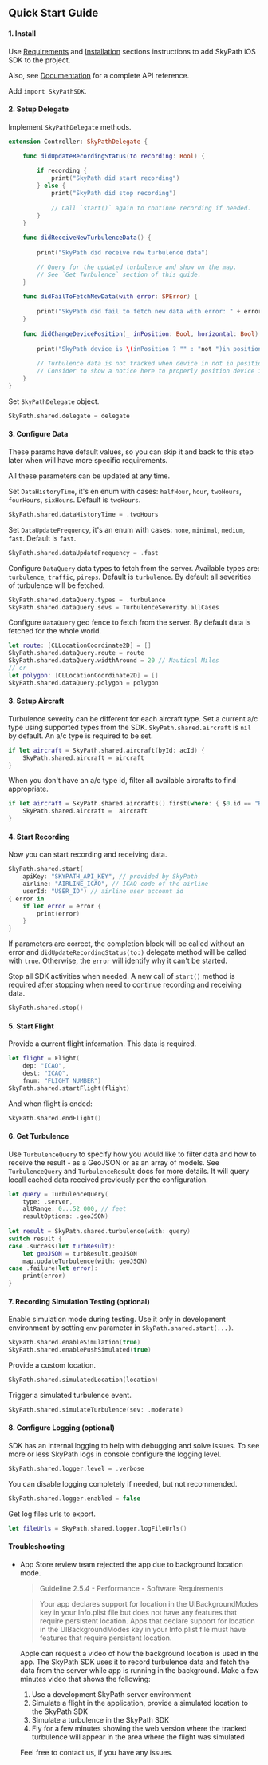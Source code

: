 ## Quick Start Guide

#### 1. Install

Use [Requirements](/README.md#requirements) and [Installation](/README.md#installation) sections instructions to add SkyPath iOS SDK to the project.

Also, see [Documentation](/README.md) for a complete API reference.

Add `import SkyPathSDK`.

#### 2. Setup Delegate

Implement `SkyPathDelegate` methods.

```swift
extension Controller: SkyPathDelegate {

    func didUpdateRecordingStatus(to recording: Bool) {
    
        if recording {
            print("SkyPath did start recording")
        } else {
            print("SkyPath did stop recording")
            
            // Call `start()` again to continue recording if needed.
        }		
    }
    
    func didReceiveNewTurbulenceData() {
    
        print("SkyPath did receive new turbulence data")

        // Query for the updated turbulence and show on the map. 
        // See `Get Turbulence` section of this guide.
    }
    
    func didFailToFetchNewData(with error: SPError) {
   	
        print("SkyPath did fail to fetch new data with error: " + error.localizedDescription)
    }
    
    func didChangeDevicePosition(_ inPosition: Bool, horizontal: Bool) {
    
        print("SkyPath device is \(inPosition ? "" : "not ")in position and \(horizontal ? "" : "not ")horizontal")
        
        // Turbulence data is not tracked when device in not in position or is horizontal. 
        // Consider to show a notice here to properly position device in the cradle.
    }
}
```

Set `SkyPathDelegate` object.

```swift
SkyPath.shared.delegate = delegate
```

#### 3. Configure Data

These params have default values, so you can skip it and back to this step later when will have more specific requirements.

All these parameters can be updated at any time.

Set `DataHistoryTime`, it's en enum with cases: `halfHour`, `hour`, `twoHours`, `fourHours`, `sixHours`. Default is `twoHours`.

```swift
SkyPath.shared.dataHistoryTime = .twoHours
```

Set `DataUpdateFrequency`, it's an enum with cases: `none`, `minimal`, `medium`, `fast`. Default is `fast`.


```swift
SkyPath.shared.dataUpdateFrequency = .fast
```

Configure `DataQuery` data types to fetch from the server. Available types are: `turbulence`, `traffic`, `pireps`. Default is `turbulence`. By default all severities of turbulence will be fetched.

```swift
SkyPath.shared.dataQuery.types = .turbulence
SkyPath.shared.dataQuery.sevs = TurbulenceSeverity.allCases
```

Configure `DataQuery` geo fence to fetch from the server. By default data is fetched for the whole world.

```swift
let route: [CLLocationCoordinate2D] = []
SkyPath.shared.dataQuery.route = route
SkyPath.shared.dataQuery.widthAround = 20 // Nautical Miles
// or 
let polygon: [CLLocationCoordinate2D] = []
SkyPath.shared.dataQuery.polygon = polygon
```

#### 3. Setup Aircraft

Turbulence severity can be different for each aircraft type. Set a current a/c type using supported types from the SDK. `SkyPath.shared.aircraft` is `nil` by default. An a/c type is required to be set.

```swift
if let aircraft = SkyPath.shared.aircraft(byId: acId) {
    SkyPath.shared.aircraft = aircraft
}
```
When you don't have an a/c type id, filter all available aircrafts to find appropriate.

```swift
if let aircraft = SkyPath.shared.aircrafts().first(where: { $0.id == "B38M" }) {
    SkyPath.shared.aircraft =  aircraft
}
```

#### 4. Start Recording

Now you can start recording and receiving data. 

```swift
SkyPath.shared.start(
    apiKey: "SKYPATH_API_KEY", // provided by SkyPath
    airline: "AIRLINE_ICAO", // ICAO code of the airline
    userId: "USER_ID") // airline user account id
{ error in    
    if let error = error {
        print(error)
    }
}
```
If parameters are correct, the completion block will be called without an error and `didUpdateRecordingStatus(to:)` delegate method will be called with `true`. Otherwise, the `error` will identify why it can't be started. 

Stop all SDK activities when needed. A new call of `start()` method is required after stopping when need to continue recording and receiving data.

```swift
SkyPath.shared.stop()
```

#### 5. Start Flight

Provide a current flight information. This data is required.

```swift
let flight = Flight(
    dep: "ICAO",
    dest: "ICAO",
    fnum: "FLIGHT_NUMBER")
SkyPath.shared.startFlight(flight)
```
And when flight is ended:

```swift
SkyPath.shared.endFlight()
```


#### 6. Get Turbulence

Use `TurbulenceQuery` to specify how you would like to filter data and how to receive the result - as a GeoJSON or as an array of models. See `TurbulenceQuery` and `TurbulenceResult` docs for more details.
It will query locall cached data received previously per the configuration.

```swift
let query = TurbulenceQuery(
    type: .server,
    altRange: 0...52_000, // feet
    resultOptions: .geoJSON)
    
let result = SkyPath.shared.turbulence(with: query)
switch result {
case .success(let turbResult):
    let geoJSON = turbResult.geoJSON
    map.updateTurbulence(with: geoJSON)
case .failure(let error):
    print(error)
}
```

#### 7. Recording Simulation Testing (optional)

Enable simulation mode during testing. Use it only in development environment by setting `env` parameter in `SkyPath.shared.start(...)`.

```swift
SkyPath.shared.enableSimulation(true)
SkyPath.shared.enablePushSimulated(true)
```

Provide a custom location.

```swift
SkyPath.shared.simulatedLocation(location)
```

Trigger a simulated turbulence event.

```swift
SkyPath.shared.simulateTurbulence(sev: .moderate)
```

#### 8. Configure Logging (optional)

SDK has an internal logging to help with debugging and solve issues. To see more or less SkyPath logs in console configure the logging level.

```swift
SkyPath.shared.logger.level = .verbose
```

You can disable logging completely if needed, but not recommended.

```swift
SkyPath.shared.logger.enabled = false
```

Get log files urls to export.

```swift
let fileUrls = SkyPath.shared.logger.logFileUrls()
```


#### Troubleshooting

- App Store review team rejected the app due to background location mode.

	> Guideline 2.5.4 - Performance - Software Requirements
	
	> Your app declares support for location in the UIBackgroundModes key in your Info.plist file but does not have any features that require persistent location. Apps that declare support for location in the UIBackgroundModes key in your Info.plist file must have features that require persistent location.

	Apple can request a video of how the background location is used in the app. The SkyPath SDK uses it to record turbulence data and fetch the data from the server while app is running in the background. Make a few minutes video that shows the following:

	1. Use a development SkyPath server environment
	1. Simulate a flight in the application, provide a simulated location to the SkyPath SDK
	2. Simulate a turbulence in the SkyPath SDK
	3. Fly for a few minutes showing the web version where the tracked turbulence will appear in the area where the flight was simulated

	Feel free to contact us, if you have any issues. 

